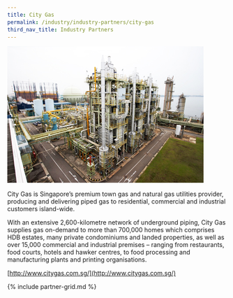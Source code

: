 ```yaml
---
title: City Gas
permalink: /industry/industry-partners/city-gas
third_nav_title: Industry Partners
---
```


<img src="/images/partners/large/city_gas_large.jpg" alt="City Gas" style="width: 450px; height: 312px;" />

City Gas is Singapore’s premium town gas and natural gas utilities provider, producing and delivering piped gas to residential, commercial and industrial customers island-wide.

With an extensive 2,600-kilometre network of underground piping, City Gas supplies gas on-demand to more than 700,000 homes which comprises HDB estates, many private condominiums and landed properties, as well as over 15,000 commercial and industrial premises – ranging from restaurants, food courts, hotels and hawker centres, to food processing and manufacturing plants and printing organisations.

[http://www.citygas.com.sg/](http://www.citygas.com.sg/) 

{% include partner-grid.md %}

